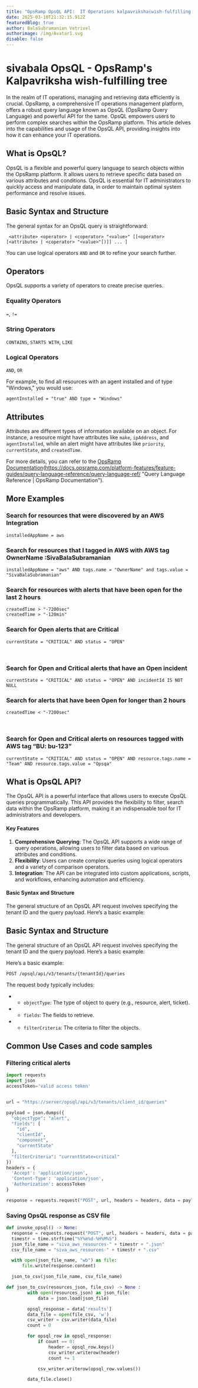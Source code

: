 ```yaml
---
title: "OpsRamp OpsQL API:  IT Operations kalpavriksha(wish-fulfilling tree)"
date: 2025-03-10T21:32:15.912Z
featuredBlog: true
author: BalaSubramanian Vetrivel
authorimage: /img/Avatar1.svg
disable: false
---
```

# sivabala OpsQL - OpsRamp's Kalpavriksha wish-fulfilling tree



  


In the realm of IT operations, managing and retrieving data efficiently is crucial. OpsRamp, a comprehensive IT operations management platform, offers a robust query language known as OpsQL (OpsRamp Query Language) and powerful API for the same. OpsQL empowers users to perform complex searches within the OpsRamp platform. This article delves into the capabilities and usage of the OpsQL API, providing insights into how it can enhance your IT operations.



## What is OpsQL?

OpsQL is a flexible and powerful query language to search objects within the OpsRamp platform. It allows users to retrieve specific data based on various attributes and conditions. OpsQL is essential for IT administrators to quickly access and manipulate data, in order to maintain optimal system performance and resolve issues.



## Basic Syntax and Structure

The general syntax for an OpsQL query is straightforward:

```PlainText
 <attribute> <operator> | <coperator> "<value>" [[<operator> [<attribute> | <coperator> "<value>"[)]] ... ]
```

You can use logical operators  `AND` and `OR` to refine your search further.

## Operators
OpsQL supports a variety of operators to create precise queries.
### Equality Operators
 `=`, `!=` 
### String Operators
 `CONTAINS`, `STARTS WITH`, `LIKE`
### Logical Operators
`AND`, `OR`

For example, to find all resources with an agent installed and of type "Windows," you would use:

```PlainText
agentInstalled = "true" AND type = "Windows"
```

## Attributes
Attributes are different types of information available on an object. For instance, a resource might have attributes like `make`, `ipAddress`, and `agentInstalled`, while an alert might have attributes like `priority`, `currentState`, and `createdTime`.



For more details, you can refer to the [OpsRamp Documentation](https://docs.opsramp.com/platform-features/feature-guides/query-language-reference/query-language-ref/)(https://docs.opsramp.com/platform-features/feature-guides/query-language-reference/query-language-ref/ "Query Language Reference | OpsRamp Documentation").

## More Examples
### Search for resources that were discovered by an AWS Integration​

```PlainText
installedAppName = aws
```

### Search for resources that I tagged in AWS with AWS tag OwnerName :SivaBalaSubramanian
```PlainText
installedAppName = "aws" AND tags.name = "OwnerName" and tags.value = "SivaBalaSubramanian"​
```
### Search for resources with alerts that have been open for the last 2 hours​

```PlainText
createdTime > "-7200sec" ​
createdTime > "-120min"​
```

### Search for Open alerts that are Critical​
```PlainText
currentState = "CRITICAL" AND status = "OPEN" ​
```
​
### Search for Open and Critical alerts that have an Open incident​
```PlainText
currentState = "CRITICAL" AND status = "OPEN" AND incidentId IS NOT NULL ​
```

### Search for alerts that have been Open for longer than 2 hours​
```PlainText
createdTime < "-7200sec" ​
``` 
​
### Search for Open and Critical alerts on resources tagged with AWS tag “BU: bu-123”​
```PlainText
currentState = "CRITICAL" AND status = "OPEN" AND resource.tags.name = "Team" AND resource.tags.value = "Opsqa"​
```

## What is OpsQL API?
The OpsQL API is a powerful interface that allows users to execute OpsQL queries programmatically. This API provides the flexibility to filter, search data within the OpsRamp platform, making it an indispensable tool for IT administrators and developers.

#### Key Features

 1.  **Comprehensive Querying**: The OpsQL API supports a wide range of query operations, allowing users to filter data based on various attributes and conditions.
 2.  **Flexibility**: Users can create complex queries using logical operators and a variety of comparison operators.
3.  **Integration**: The API can be integrated into custom applications, scripts, and workflows, enhancing automation and efficiency.


#### Basic Syntax and Structure

The general structure of an OpsQL API request involves specifying the tenant ID and the query payload. Here’s a basic example:


## Basic Syntax and Structure
The general structure of an OpsQL API request involves specifying the tenant ID and the query payload. Here’s a basic example:

Here’s a basic example:

```
POST /opsql/api/v3/tenants/{tenantId}/queries
```

The request body typically includes:

* *   `objectType`: The type of object to query (e.g., resource, alert, ticket).
* *   `fields`: The fields to retrieve.
* *   `filterCriteria`: The criteria to filter the objects.

## Common Use Cases and code samples

### Filtering critical alerts

```python
import requests
import json
accessToken='valid access token'


url = "https://server/opsql/api/v3/tenants/client_id/queries"

payload = json.dumps({
  "objectType": "alert",
  "fields": [
    "id",
    "clientId",
    "component",
    "currentState"
  ],
  "filterCriteria": "currentState=critical"
})
headers = {
  'Accept': 'application/json',
  'Content-Type': 'application/json',
  'Authorization': accessToken
}

response = requests.request("POST", url, headers = headers, data = payload)
```
### Saving OpsQL response as CSV file

```python
def invoke_opsql() -> None:
  response = requests.request("POST", url, headers = headers, data = payload)
  timestr = time.strftime("%Y%m%d-%H%M%S")
  json_file_name = "siva_aws_resources-" + timestr + ".json"
  csv_file_name = "siva_aws_resources-" + timestr + ".csv"

  with open(json_file_name, "wb") as file:
      file.write(response.content)

  json_to_csv(json_file_name, csv_file_name)

def json_to_csv(resources_json, file_csv) -> None :
        with open(resources_json) as json_file:
            data = json.load(json_file)

        opsql_response = data['results']
        data_file = open(file_csv, 'w')
        csv_writer = csv.writer(data_file)
        count = 0

        for opsql_row in opsql_response:
            if count == 0:
                header = opsql_row.keys()
                csv_writer.writerow(header)
                count += 1

            csv_writer.writerow(opsql_row.values())

        data_file.close()

```
